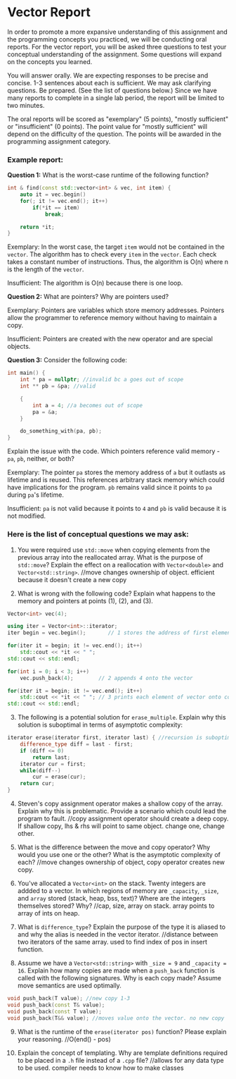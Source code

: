 # Vector Report

In order to promote a more expansive understanding of this assignment and the programming concepts you practiced, we will be conducting oral reports. For the vector report, you will be asked three questions to test your conceptual understanding of the assignment. Some questions will expand on the concepts you learned.

You will answer orally. We are expecting responses to be precise and concise. 1-3 sentences about each is sufficient. We may ask clarifying questions. Be prepared. (See the list of questions below.) Since we have many reports to complete in a single lab period, the report will be limited to two minutes.

The oral reports will be scored as "exemplary" (5 points), "mostly sufficient" or "insufficient" (0 points). The point value for "mostly sufficient" will depend on the difficulty of the question. The points will be awarded in the programming assignment category.

### Example report:

**Question 1:** What is the worst-case runtime of the following function?

```C++
int & find(const std::vector<int> & vec, int item) { 
	auto it = vec.begin()
	for(; it != vec.end(); it++)
		if(*it == item)
			break;

	return *it;
}
```

Exemplary: In the worst case, the target `item` would not be contained in the `vector`. The algorithm has to check every `item` in the `vector`. Each check takes a constant number of instructions. Thus, the algorithm is O(n) where n is the length of the `vector`.

Insufficient: The algorithm is O(n) because there is one loop.

**Question 2:** What are pointers? Why are pointers used?

Exemplary: Pointers are variables which store memory addresses. Pointers allow the programmer to reference memory without having to maintain a copy.

Insufficient: Pointers are created with the new operator and are special objects.

**Question 3:** Consider the following code:

```C++
int main() {
	int * pa = nullptr; //invalid bc a goes out of scope
	int ** pb = &pa; //valid

	{
		int a = 4; //a becomes out of scope
		pa = &a;
	}

	do_something_with(pa, pb);
}
```

Explain the issue with the code. Which pointers reference valid memory - `pa`, `pb`, neither, or both?

Exemplary: The pointer `pa` stores the memory address of `a` but it outlasts `a`s lifetime and is reused. This references arbitrary stack memory which could have implications for the program. `pb` remains valid since it points to `pa` during `pa`'s lifetime.

Insufficient: `pa` is not valid because it points to `4` and `pb` is valid because it is not modified.

### Here is the list of conceptual questions we may ask:

1. You were required use `std::move` when copying elements from the previous array into the reallocated array. What is the purpose of `std::move`? Explain the effect on a reallocation with `Vector<double>` and `Vector<std::string>`.
//move changes ownership of object. efficient because it doesn't create a new copy

2. What is wrong with the following code? Explain what happens to the memory and pointers at points (1), (2), and (3).

```C++
Vector<int> vec(4);

using iter = Vector<int>::iterator;
iter begin = vec.begin();       // 1 stores the address of first element of vec into begin

for(iter it = begin; it != vec.end(); it++)
	std::cout << *it << " ";
std::cout << std::endl;

for(int i = 0; i < 3; i++)
	vec.push_back(4);        // 2 appends 4 onto the vector

for(iter it = begin; it != vec.end(); it++)
	std::cout << *it << " "; // 3 prints each element of vector onto console
std::cout << std::endl;
```

3. The following is a potential solution for `erase_multiple`. Explain why this solution is suboptimal in terms of asymptotic complexity:

```C++
iterator erase(iterator first, iterator last) { //recursion is suboptimal compared to a for loop
	difference_type diff = last - first;
	if (diff <= 0)
		return last;
	iterator cur = first;
	while(diff--)
		cur = erase(cur);
	return cur;
}
```

4. Steven's copy assignment operator makes a shallow copy of the array. Explain why this is problematic. Provide a scenario which could lead the program to fault.
//copy assignment operator should create a deep copy. If shallow copy, lhs & rhs will point to same object. change one, change other. 

5. What is the difference between the move and copy operator? Why would you use one or the other? What is the asymptotic complexity of each?
//move changes ownership of object, copy operator creates new copy. 

6. You've allocated a `Vector<int>` on the stack. Twenty integers are addded to a vector. In which regions of memory are `_capacity`, `_size`, and `array` stored (stack, heap, bss, text)? Where are the integers themselves stored? Why?
//cap, size, array on stack. array points to array of ints on heap. 

7. What is `difference_type`? Explain the purpose of the type it is aliased to and why the alias is needed in the vector iterator.
//distance between two iterators of the same array. used to find index of pos in insert function. 

8. Assume we have a `Vector<std::string>` with `_size = 9` and `_capacity = 16`. Explain how many copies are made when a `push_back` function is called with the following signatures. Why is each copy made? Assume move semantics are used optimally.

```C++
void push_back(T value); //new copy 1-3
void push_back(const T& value); 
void push_back(const T value); 
void push_back(T&& value); //moves value onto the vector. no new copy
```

9. What is the runtime of the `erase(iterator pos)` function? Please explain your reasoning. //O(end() - pos)

10. Explain the concept of templating. Why are template definitions required to be placed in a `.h` file instead of a `.cpp` file?
//allows for any data type to be used. compiler needs to know how to make classes